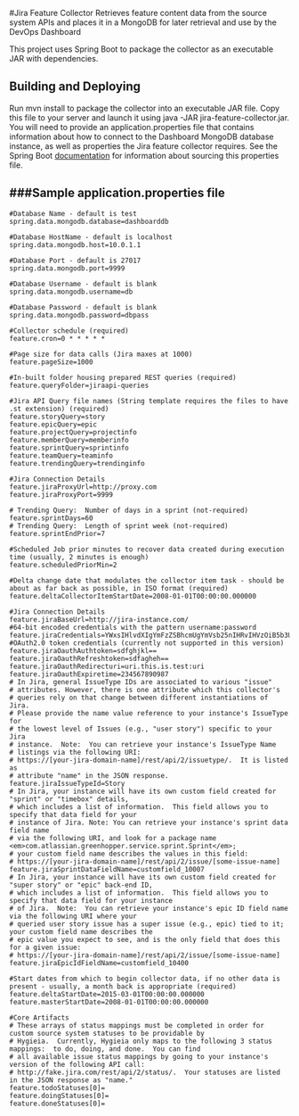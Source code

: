 #Jira Feature Collector
Retrieves feature content data from the source system APIs and places it in a MongoDB for later retrieval and use by the DevOps Dashboard

This project uses Spring Boot to package the collector as an executable JAR with dependencies.

Building and Deploying
--------------------------------------

Run mvn install to package the collector into an executable JAR file. Copy this file to your server and launch it using
java -JAR jira-feature-collector.jar. You will need to provide an application.properties file that contains information about how
to connect to the Dashboard MongoDB database instance, as well as properties the Jira feature collector requires. See
the Spring Boot [documentation](http://docs.spring.io/spring-boot/docs/current-SNAPSHOT/reference/htmlsingle/#boot-features-external-config-application-property-files)
for information about sourcing this properties file.

###Sample application.properties file
--------------------------------------

    #Database Name - default is test
    spring.data.mongodb.database=dashboarddb

    #Database HostName - default is localhost
    spring.data.mongodb.host=10.0.1.1

    #Database Port - default is 27017
    spring.data.mongodb.port=9999

    #Database Username - default is blank
    spring.data.mongodb.username=db

    #Database Password - default is blank
    spring.data.mongodb.password=dbpass

    #Collector schedule (required)
    feature.cron=0 * * * * *

    #Page size for data calls (Jira maxes at 1000)
    feature.pageSize=1000

    #In-built folder housing prepared REST queries (required)
    feature.queryFolder=jiraapi-queries

    #Jira API Query file names (String template requires the files to have .st extension) (required)
    feature.storyQuery=story
    feature.epicQuery=epic
    feature.projectQuery=projectinfo
    feature.memberQuery=memberinfo
    feature.sprintQuery=sprintinfo
    feature.teamQuery=teaminfo
    feature.trendingQuery=trendinginfo

    #Jira Connection Details
    feature.jiraProxyUrl=http://proxy.com
    feature.jiraProxyPort=9999

    # Trending Query:  Number of days in a sprint (not-required)
    feature.sprintDays=60
    # Trending Query:  Length of sprint week (not-required)
    feature.sprintEndPrior=7

    #Scheduled Job prior minutes to recover data created during execution time (usually, 2 minutes is enough)
    feature.scheduledPriorMin=2

    #Delta change date that modulates the collector item task - should be about as far back as possible, in ISO format (required)
    feature.deltaCollectorItemStartDate=2008-01-01T00:00:00.000000

    #Jira Connection Details
    feature.jiraBaseUrl=http://jira-instance.com/
    #64-bit encoded credentials with the pattern username:password
    feature.jiraCredentials=YWxsIHlvdXIgYmFzZSBhcmUgYmVsb25nIHRvIHVzOiB5b3UgYXJlIG9uIHRoZSB3YXkgdG8gZGVzdHJ1Y3Rpb246IG1ha2UgeW91ciB0aW1l
    #OAuth2.0 token credentials (currently not supported in this version)
    feature.jiraOauthAuthtoken=sdfghjkl==
    feature.jiraOauthRefreshtoken=sdfagheh==
    feature.jiraOauthRedirecturi=uri.this.is.test:uri
    feature.jiraOauthExpiretime=234567890987
    # In Jira, general IssueType IDs are associated to various "issue"
	# attributes. However, there is one attribute which this collector's
	# queries rely on that change between different instantiations of Jira.
	# Please provide the name value reference to your instance's IssueType for
	# the lowest level of Issues (e.g., "user story") specific to your Jira
	# instance.  Note:  You can retrieve your instance's IssueType Name
	# listings via the following URI:
	# https://[your-jira-domain-name]/rest/api/2/issuetype/.  It is listed as
	# attribute "name" in the JSON response.
    feature.jiraIssueTypeId=Story
    # In Jira, your instance will have its own custom field created for "sprint" or "timebox" details,
	# which includes a list of information.  This field allows you to specify that data field for your
	# instance of Jira. Note: You can retrieve your instance's sprint data field name
	# via the following URI, and look for a package name <em>com.atlassian.greenhopper.service.sprint.Sprint</em>;
	# your custom field name describes the values in this field:
	# https://[your-jira-domain-name]/rest/api/2/issue/[some-issue-name]
	feature.jiraSprintDataFieldName=customfield_10007
	# In Jira, your instance will have its own custom field created for "super story" or "epic" back-end ID,
	# which includes a list of information.  This field allows you to specify that data field for your instance
	# of Jira.  Note:  You can retrieve your instance's epic ID field name via the following URI where your
	# queried user story issue has a super issue (e.g., epic) tied to it; your custom field name describes the
	# epic value you expect to see, and is the only field that does this for a given issue:
	# https://[your-jira-domain-name]/rest/api/2/issue/[some-issue-name]
	feature.jiraEpicIdFieldName=customfield_10400

    #Start dates from which to begin collector data, if no other data is present - usually, a month back is appropriate (required)
    feature.deltaStartDate=2015-03-01T00:00:00.000000
    feature.masterStartDate=2008-01-01T00:00:00.000000
    
    #Core Artifacts
	# These arrays of status mappings must be completed in order for custom source system statuses to be providable by
	# Hygieia.  Currently, Hygieia only maps to the following 3 status mappings:  to do, doing, and done.  You can find
	# all available issue status mappings by going to your instance's version of the following API call:
	# http://fake.jira.com/rest/api/2/status/.  Your statuses are listed in the JSON response as "name."
	feature.todoStatuses[0]=
	feature.doingStatuses[0]=
	feature.doneStatuses[0]=

